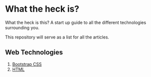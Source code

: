 # What the heck is?
What the heck is this? A start up guide to all the different technologies surrounding you.

This repository will serve as a list for all the articles.

## Web Technologies
1. [Bootstrap CSS](https://medium.com/@ashnehete/what-the-heck-is-bootstrap-5a0193e5cfa4)
2. [HTML](https://medium.com/@ashnehete/what-the-heck-is-html-4bda639d0e9)